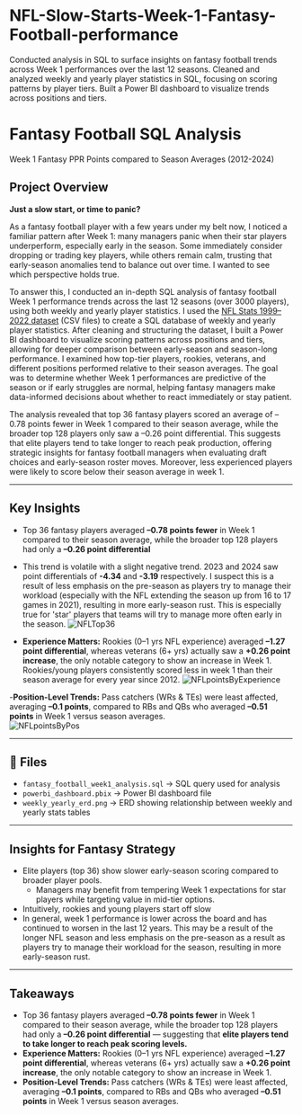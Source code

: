 # NFL-Slow-Starts-Week-1-Fantasy-Football-performance
Conducted analysis in SQL to surface insights on fantasy football trends across Week 1 performances over the last 12 seasons. Cleaned and analyzed weekly and yearly player statistics in SQL, focusing on scoring patterns by player tiers. Built a Power BI dashboard to visualize trends across positions and tiers.
# Fantasy Football SQL Analysis
Week 1 Fantasy PPR Points compared to Season Averages (2012-2024)

##  Project Overview
**Just a slow start, or time to panic?**

As a fantasy football player with a few years under my belt now, I noticed a familiar pattern after Week 1: many managers panic when their star players underperform, especially early in the season. Some immediately consider dropping or trading key players, while others remain calm, trusting that early-season anomalies tend to balance out over time. I wanted to see which perspective holds true.

To answer this, I conducted an in-depth SQL analysis of fantasy football Week 1 performance trends across the last 12 seasons (over 3000 players), using both weekly and yearly player statistics. I used the [NFL Stats 1999–2022 dataset](https://www.kaggle.com/datasets/philiphyde1/nfl-stats-1999-2022) (CSV files) to create a SQL database of weekly and yearly player statistics. After cleaning and structuring the dataset, I built a Power BI dashboard to visualize scoring patterns across positions and tiers, allowing for deeper comparison between early-season and season-long performance.
I examined how top-tier players, rookies, veterans, and different positions performed relative to their season averages. The goal was to determine whether Week 1 performances are predictive of the season or if early struggles are normal, helping fantasy managers make data-informed decisions about whether to react immediately or stay patient.

 The analysis revealed that top 36 fantasy players scored an average of –0.78 points fewer in Week 1 compared to their season average, while the broader top 128 players only saw a –0.26 point differential. This suggests that elite players tend to take longer to reach peak production, offering strategic insights for fantasy football managers when evaluating draft choices and early-season roster moves. Moreover, less experienced players were likely to score below their season average in week 1.


---

##  Key Insights

- Top 36 fantasy players averaged **–0.78 points fewer** in Week 1 compared to their season average, while the broader top 128 players had only a **–0.26 point differential**
-   This trend is volatile with a slight negative trend. 2023 and 2024 saw point differentials of **-4.34** and **-3.19** respectively. I suspect this is a result of less emphasis on the pre-season as players try to manage their workload (especially with the NFL extending the season up from 16 to 17 games in 2021), resulting in more early-season rust. This is especially true for 'star' players that teams will try to manage more often early in the season.
![NFLTop36](https://github.com/user-attachments/assets/6f08387a-dd99-4b62-a937-39da829bd3b1)

- **Experience Matters:** Rookies (0–1 yrs NFL experience) averaged **–1.27 point differential**, whereas veterans (6+ yrs) actually saw a **+0.26 point increase**, the only notable category to show an increase in Week 1. Rookies/young players consistently scored less in week 1 than their season average for every year since 2012.
![NFLpointsByExperience](https://github.com/user-attachments/assets/a65edb5f-720b-4c3f-b87d-2432be39192e)

-**Position-Level Trends:** Pass catchers (WRs & TEs) were least affected, averaging **–0.1 points**, compared to RBs and QBs who averaged **–0.51 points** in Week 1 versus season averages.  
![NFLpointsByPos](https://github.com/user-attachments/assets/9ee6043c-9cbb-40d6-98a0-08f870efbf7f)

---

## 📂 Files
- `fantasy_football_week1_analysis.sql` → SQL query used for analysis  
- `powerbi_dashboard.pbix` → Power BI dashboard file  
- `weekly_yearly_erd.png` → ERD showing relationship between weekly and yearly stats tables  

---

## Insights for Fantasy Strategy
- Elite players (top 36) show slower early-season scoring compared to broader player pools.  
  - Managers may benefit from tempering Week 1 expectations for star players while targeting value in mid-tier options.
- Intuitively, rookies and young players start off slow
- In general, week 1 performance is lower across the board and has continued to worsen in the last 12 years. This may be a result of the longer NFL season and less emphasis on the pre-season as a result as players try to manage their workload for the season, resulting in more early-season rust.

---

## Takeaways
- Top 36 fantasy players averaged **–0.78 points fewer** in Week 1 compared to their season average, while the broader top 128 players had only a **–0.26 point differential** — suggesting that **elite players tend to take longer to reach peak scoring levels.**
- **Experience Matters:** Rookies (0–1 yrs NFL experience) averaged **–1.27 point differential**, whereas veterans (6+ yrs) actually saw a **+0.26 point increase**, the only notable category to show an increase in Week 1.  
- **Position-Level Trends:** Pass catchers (WRs & TEs) were least affected, averaging **–0.1 points**, compared to RBs and QBs who averaged **–0.51 points** in Week 1 versus season averages.  
